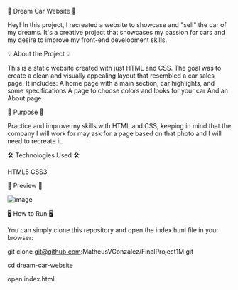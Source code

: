 🚗 Dream Car Website 🚗 

Hey!
In this project, I recreated a website to showcase and "sell" the car of my dreams. It's a creative project that showcases my passion for cars and my desire to improve my front-end development skills.

💡 About the Project 💡

This is a static website created with just HTML and CSS. The goal was to create a clean and visually appealing layout that resembled a car sales page. It includes:
A home page with a main section, car highlights, and some specifications
A page to choose colors and looks for your car
And an About page

🎯 Purpose 🎯

Practice and improve my skills with HTML and CSS, keeping in mind that the company I will work for may ask for a page based on that photo and I will need to recreate it.

🛠️ Technologies Used 🛠️

HTML5
CSS3

📸 Preview 📸

![image](https://github.com/user-attachments/assets/040b0af2-7524-4c4e-b731-c56b494d87c6)

🖥️ How to Run 🖥️ 

You can simply clone this repository and open the index.html file in your browser:

git clone git@github.com:MatheusVGonzalez/FinalProject1M.git  

cd dream-car-website

open index.html
